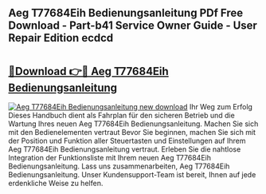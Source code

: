 ## Aeg T77684Eih Bedienungsanleitung PDf Free Download - Part-b41 Service Owner Guide - User Repair Edition ecdcd

# <h2><a href="http://df1tyg.blite.top/?on=Aeg+T77684Eih+Bedienungsanleitung">🔗Download 👉🔴 Aeg T77684Eih Bedienungsanleitung</a></h2>

[![Aeg T77684Eih Bedienungsanleitung new download](https://i.imgur.com/lujVjoI.png)](http://df1tyg.blite.top/?on=Aeg+T77684Eih+Bedienungsanleitung)
Ihr Weg zum Erfolg Dieses Handbuch dient als Fahrplan für den sicheren Betrieb und die Wartung Ihres neuen Aeg T77684Eih Bedienungsanleitung. Machen Sie sich mit den Bedienelementen vertraut Bevor Sie beginnen, machen Sie sich mit der Position und Funktion aller Steuertasten und Einstellungen auf Ihrem Aeg T77684Eih Bedienungsanleitung vertraut. Erleben Sie die nahtlose Integration der Funktionsliste mit Ihrem neuen Aeg T77684Eih Bedienungsanleitung. Lass uns zusammenarbeiten, Aeg T77684Eih Bedienungsanleitung. Unser Kundensupport-Team ist bereit, Ihnen auf jede erdenkliche Weise zu helfen.
